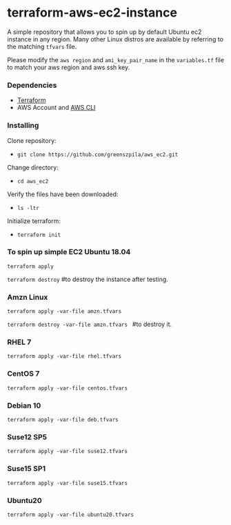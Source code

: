 

# terraform-aws-ec2-instance 

A simple repository that allows you to spin up by default Ubuntu ec2 instance in any region.
Many other Linux distros are available by referring to the matching `tfvars` file.

Please modify the `aws region` and `ami_key_pair_name` in the `variables.tf` file
to match your aws region and aws ssh key.

### Dependencies

* <a href="https://learn.hashicorp.com/tutorials/terraform/install-cli" target="_blank">Terraform</a>
* AWS Account and <a href="https://docs.aws.amazon.com/cli/latest/userguide/getting-started-install.html" target="_blank">AWS CLI</a>
  

### Installing

Clone repository:  
* `git clone https://github.com/greenszpila/aws_ec2.git`
  
Change directory:  
* `cd aws_ec2`
  
Verify the files have been downloaded:  
* `ls -ltr`
  
Initialize terraform:  
* `terraform init` 

### To spin up simple EC2 Ubuntu 18.04 
`terraform apply `  

`terraform destroy`   #to destroy the instance after testing.

### Amzn Linux 
`terraform apply -var-file amzn.tfvars `  

`terraform destroy -var-file amzn.tfvars `  #to destroy it.

### RHEL 7
`terraform apply -var-file rhel.tfvars `

### CentOS 7
`terraform apply -var-file centos.tfvars`

### Debian 10
`terraform apply -var-file deb.tfvars`

### Suse12 SP5
`terraform apply -var-file suse12.tfvars`

### Suse15 SP1
`terraform apply -var-file suse15.tfvars`

### Ubuntu20
`terraform apply -var-file ubuntu20.tfvars`
